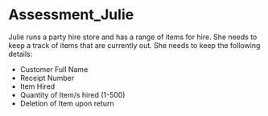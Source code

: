 # Assessment_Julie

Julie runs a party hire store and has a range of items for hire. She needs to keep a track of items that are currently out.
She needs to keep the following details:
- Customer Full Name 
- Receipt Number
-  Item Hired 
-  Quantity of Item/s hired (1-500)
-  Deletion of Item upon return
